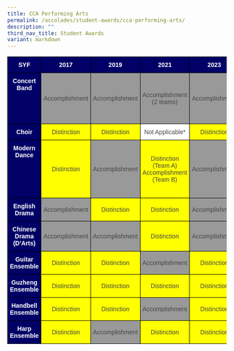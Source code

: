 ```yaml
---
title: CCA Performing Arts
permalink: /accolades/student-awards/cca-performing-arts/
description: ""
third_nav_title: Student Awards
variant: markdown
---
```

<style type="text/css">
.tg  {border-collapse:collapse;border-spacing:0;}
.tg td{border-color:black;border-style:solid;border-width:1px;font-family:Arial, sans-serif;font-size:14px;
  overflow:hidden;padding:10px 5px;word-break:normal;}
.tg th{border-color:black;border-style:solid;border-width:1px;font-family:Arial, sans-serif;font-size:14px;
  font-weight:normal;overflow:hidden;padding:10px 5px;word-break:normal;}
.tg .tg-6nlj{background-color:#630;color:#FFF;text-align:center;vertical-align:top}
.tg .tg-ncov{background-color:#FFF;color:#454545;text-align:center;vertical-align:middle}
.tg .tg-sve1{background-color:#FF0;color:#454545;text-align:center;vertical-align:middle}
.tg .tg-8ad3{background-color:#006;color:#FFF;font-weight:bold;text-align:center;vertical-align:top}
.tg .tg-xx4e{background-color:#999;color:#454545;text-align:center;vertical-align:middle}
.tg .tg-ojvt{background-color:#FF0;color:#454545;text-align:center;vertical-align:top}
</style>
<table class="tg">
<thead>
  <tr>
    <th class="tg-8ad3"><span style="color:white">SYF</span></th>
    <th class="tg-8ad3"><span style="color:#FFF">2017</span></th>
    <th class="tg-8ad3"><span style="color:#FFF">2019</span></th>
    <th class="tg-8ad3"><span style="color:#FFF">2021</span></th>
    <th class="tg-8ad3"><span style="color:#FFF">2023</span></th>
		<th class="tg-8ad3"><span style="color:#FFF">2025</span></th>
  </tr>
</thead>
<tbody>
  <tr>
    <td class="tg-8ad3"><span style="color:white">Concert Band</span></td>
    <td class="tg-xx4e">Accomplishment</td>
    <td class="tg-xx4e">Accomplishment</td>
    <td class="tg-xx4e">Accomplishment<br>(2 teams)<br></td>
    <td class="tg-xx4e">Accomplishment</td>
		<td class="tg-sve1">Distinction (Concert Band)<br><br>Distinction
(Percussion
Ensemble)</td>
  </tr>
  <tr>
    <td class="tg-8ad3"><span style="color:white">Choir</span></td>
    <td class="tg-sve1">Distinction</td>
    <td class="tg-sve1">Distinction</td>
    <td class="tg-ncov">Not Applicable* </td>
    <td class="tg-sve1">Distinction</td>
		<td class="tg-sve1">Distinction</td>
  </tr>
  <tr>
    <td class="tg-8ad3"><span style="color:white">Modern Dance</span></td>
    <td class="tg-sve1">Distinction</td>
    <td class="tg-xx4e">Accomplishment</td>
    <td class="tg-sve1">Distinction<br>(Team A)<br>Accomplishment (Team B)  </td>
		<td class="tg-xx4e">Accomplishment</td>
		<td class="tg-xx4e">Accomplishment
(International
Dance)
<br><br>Accomplishment
(Chinese Dance)</td>
  </tr>
  <tr>
    <td class="tg-8ad3"><span style="color:white">English Drama</span></td>
    <td class="tg-xx4e">Accomplishment</td>
    <td class="tg-sve1">Distinction</td>
    <td class="tg-sve1">Distinction</td>
    <td class="tg-xx4e">Accomplishment</td>
		<td class="tg-xx4e">Accomplishment</td>
  </tr>
  <tr>
    <td class="tg-8ad3"><span style="color:white">Chinese Drama (D’Arts)</span></td>
    <td class="tg-xx4e">Accomplishment</td>
    <td class="tg-xx4e">Accomplishment</td>
    <td class="tg-sve1">Distinction</td>
    <td class="tg-xx4e">Accomplishment</td>
		<td class="tg-xx4e">Accomplishment</td>
  </tr>
  <tr>
    <td class="tg-8ad3"><span style="color:white">Guitar Ensemble</span></td>
    <td class="tg-sve1">Distinction</td>
    <td class="tg-sve1">Distinction</td>
    <td class="tg-xx4e">Accomplishment </td>
		<td class="tg-sve1">Distinction</td>
		<td class="tg-sve1">Distinction</td>
  </tr>
  <tr>
    <td class="tg-8ad3"><span style="color:white">Guzheng</span> <span style="color:white">Ensemble</span></td>
    <td class="tg-sve1">Distinction</td>
    <td class="tg-sve1">Distinction</td>
    <td class="tg-sve1">Distinction</td>
		<td class="tg-sve1">Distinction</td>
		<td class="tg-sve1">Distinction</td>
  </tr>
  <tr>
    <td class="tg-8ad3"><span style="color:white">Handbell</span> <span style="color:white">Ensemble</span></td>
    <td class="tg-sve1">Distinction</td>
    <td class="tg-sve1">Distinction</td>
    <td class="tg-xx4e">Accomplishment</td>
    <td class="tg-sve1">Distinction</td>
		<td class="tg-sve1">Distinction</td>
  </tr>
  <tr>
    <td class="tg-8ad3"><span style="color:white">Harp</span> <span style="color:white">Ensemble</span></td>
    <td class="tg-sve1">Distinction</td>
    <td class="tg-xx4e">Accomplishment</td>
    <td class="tg-sve1">Distinction</td>
    <td class="tg-sve1">Distinction</td>
		<td class="tg-sve1">Distinction</td>
  </tr>
</tbody>
</table>

